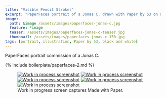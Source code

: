 ```yaml
---
title: "Visible Pencil Strokes"
excerpt: "PaperFaces portrait of a Jonas C. drawn with Paper by 53 on an iPad."
image: 
  path: &image /assets/images/paperfaces-jonas-c.jpg 
  feature: *image
  teaser: /assets/images/paperfaces-jonas-c-teaser.jpg
  thumbnail: /assets/images/paperfaces-jonas-c-150.jpg
tags: [portrait, illustration, Paper by 53, black and white]
---
```


PaperFaces portrait commission of a Jonas C.

{% include boilerplate/paperfaces-2.md %}

<figure class="third">
  <a href="/assets/images/paperfaces-jonas-c-process-1-lg.jpg"><img src="/assets/images/paperfaces-jonas-c-process-1-600.jpg" alt="Work in process screenshot"></a>
  <a href="/assets/images/paperfaces-jonas-c-process-2-lg.jpg"><img src="/assets/images/paperfaces-jonas-c-process-2-600.jpg" alt="Work in process screenshot"></a>
  <a href="/assets/images/paperfaces-jonas-c-process-3-lg.jpg"><img src="/assets/images/paperfaces-jonas-c-process-3-600.jpg" alt="Work in process screenshot"></a>
  <a href="/assets/images/paperfaces-jonas-c-process-4-lg.jpg"><img src="/assets/images/paperfaces-jonas-c-process-4-600.jpg" alt="Work in process screenshot"></a>
  <a href="/assets/images/paperfaces-jonas-c-process-5-lg.jpg"><img src="/assets/images/paperfaces-jonas-c-process-5-600.jpg" alt="Work in process screenshot"></a>
  <figcaption>Work in progress screen captures Made with Paper.</figcaption>
</figure>
